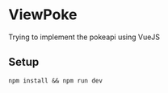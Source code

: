# ViewPoke

Trying to implement the pokeapi using VueJS

## Setup

```console
npm install && npm run dev
```
